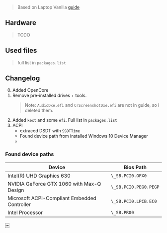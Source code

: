 > Based on Laptop Vanilla [guide](https://dortania.github.io/vanilla-laptop-guide/preparations/opencore-efi.html)

## Hardware
> TODO    

## Used files

> full list in `packages.list`

## Changelog

0. Added OpenCore
1. Remove pre-installed drives + tools.
   > Note: `AudioDxe.efi` and `CrScreenshotDxe.efi` are not in guide, so i deleted them.
2. Added `kext` and some `efi`. Full list in `packages.list`
3. ACPI
   - extraced DSDT with `SSDTTime`
   - Found device path from installed Windows 10 Device Manager
   -

### Found device paths

| Device                                       | Bios Path             |
| -------------------------------------------- | --------------------- |
| Intel(R) UHD Graphics 630                    | `\_SB.PCI0.GFX0`      |
| NVIDIA GeForce GTX 1060 with Max-Q Design    | `\_SB.PCI0.PEG0.PEGP` |
| Microsoft ACPI-Compliant Embedded Controller | `\_SB.PCI0.LPCB.EC0`  |
| Intel Processor                              | `\_SB.PR00`           |

￼
